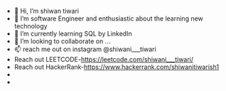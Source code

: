 - 👋 Hi, I’m shiwan tiwari 
- 👀 I’m software Engineer and enthusiastic about the learning new technology 
- 🌱 I’m currently learning SQL by LinkedIn 
- 💞️ I’m looking to collaborate on ...
- 📫  reach me out on instagram @shiwani___tiwari 
- Reach out LEETCODE-https://leetcode.com/shiwani___tiwari/
- Reach out HackerRank-https://www.hackerrank.com/shiwanitiwarish1
- 
- 

<!---
shiwani295/shiwani295 is a ✨ special ✨ repository because its `README.md` (this file) appears on your GitHub profile.
You can click the Preview link to take a look at your changes.
--->
